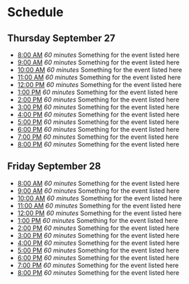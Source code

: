 # Schedule

## Thursday September 27

- [8:00 AM](https://turing.io/) _60 minutes_ Something for the event listed here
- [9:00 AM](https://turing.io/) _60 minutes_ Something for the event listed here
- [10:00 AM](https://turing.io/) _60 minutes_ Something for the event listed here
- [11:00 AM](https://turing.io/) _60 minutes_ Something for the event listed here
- [12:00 PM](https://turing.io/) _60 minutes_ Something for the event listed here
- [1:00 PM](https://turing.io/) _60 minutes_ Something for the event listed here
- [2:00 PM](https://turing.io/) _60 minutes_ Something for the event listed here
- [3:00 PM](https://turing.io/) _60 minutes_ Something for the event listed here
- [4:00 PM](https://turing.io/) _60 minutes_ Something for the event listed here
- [5:00 PM](https://turing.io/) _60 minutes_ Something for the event listed here
- [6:00 PM](https://turing.io/) _60 minutes_ Something for the event listed here
- [7:00 PM](https://turing.io/) _60 minutes_ Something for the event listed here
- [8:00 PM](https://turing.io/) _60 minutes_ Something for the event listed here

## Friday September 28

- [8:00 AM](https://turing.io/) _60 minutes_ Something for the event listed here
- [9:00 AM](https://turing.io/) _60 minutes_ Something for the event listed here
- [10:00 AM](https://turing.io/) _60 minutes_ Something for the event listed here
- [11:00 AM](https://turing.io/) _60 minutes_ Something for the event listed here
- [12:00 PM](https://turing.io/) _60 minutes_ Something for the event listed here
- [1:00 PM](https://turing.io/) _60 minutes_ Something for the event listed here
- [2:00 PM](https://turing.io/) _60 minutes_ Something for the event listed here
- [3:00 PM](https://turing.io/) _60 minutes_ Something for the event listed here
- [4:00 PM](https://turing.io/) _60 minutes_ Something for the event listed here
- [5:00 PM](https://turing.io/) _60 minutes_ Something for the event listed here
- [6:00 PM](https://turing.io/) _60 minutes_ Something for the event listed here
- [7:00 PM](https://turing.io/) _60 minutes_ Something for the event listed here
- [8:00 PM](https://turing.io/) _60 minutes_ Something for the event listed here
